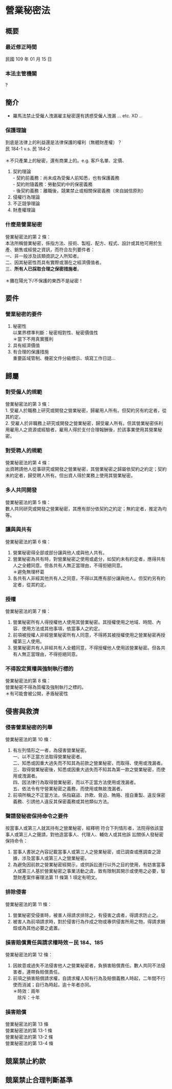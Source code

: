 # 營業秘密法

## 概要

### 最近修正時間

民國 109 年 01 月 15 日

### 本法主管機關

?

## 簡介

* 羅馬法禁止受僱人洩漏雇主秘密還有誘惑受僱人洩漏 ... etc.  XD ..

### 保護理論

到底是法律上的利益還是法律保護的權利（無體財產權）？\
民 184-1 v.s. 民 184-2\
\
＊不只產業上的秘密，還有商業上的。e.g. 客戶名單、定價、

1. 契約理論\
   \- 契約前義務：尚未成為受僱人前知悉，也有保護義務\
   \- 契約附隨義務：勞動契約中的保密義務\
   \- 後契約義務：離職後，競業禁止或相關保密義務（來自誠信原則）
2. 侵權行為理論
3. 不正競爭理論
4. 財產權理論

### 什麼是營業秘密

營業秘密法的第 2 條：\
本法所稱營業秘密，係指方法、技術、製程、配方、程式、設計或其他可用於生產、銷售或經營之資訊，而符合左列要件者：\
一、非一般涉及該類資訊之人所知者。\
二、因其秘密性而具有實際或潛在之經濟價值者。\
三、**所有人已採取合理之保密措施者**。\
\
＊攤在陽光下/不保護的東西不是祕密！

## 要件

### 營業秘密的要件

1. 秘密性\
   以業界標準判斷：秘密相對性、秘密價值性\
   ＊當下不用真實獲利
2. 具有經濟價值
3. 有合理的保護措施\
   重要區域管制、機密文件分級標示、填寫工作日誌…

## 歸屬

### 對受僱人的規範

營業秘密法的第 3 條：\
1\. 受雇人於職務上研究或開發之營業秘密，歸雇用人所有。但契約另有約定者，從其約定。\
2\. 受雇人於非職務上研究或開發之營業秘密，歸受雇人所有。但其營業秘密係利用雇用人之資源或經驗者，雇用人得於支付合理報酬後，於該事業使用其營業秘密。

### 對受聘人的規範

營業秘密法的第 4 條：\
出資聘請他人從事研究或開發之營業秘密，其營業秘密之歸屬依契約之約定；契約未約定者，歸受聘人所有。但出資人得於業務上使用其營業秘密。

### 多人共同開發

營業秘密法的第 5 條：\
數人共同研究或開發之營業秘密，其應有部分依契約之約定；無約定者，推定為均等。

### 讓與與共有

營業秘密法的第 6 條：

1. 營業秘密得全部或部分讓與他人或與他人共有。
2. 營業秘密為共有時，對營業秘密之使用或處分，如契約未有約定者，應得共有人之全體同意。但各共有人無正當理由，不得拒絕同意。\
   ＊避免無理杯葛
3. 各共有人非經其他共有人之同意，不得以其應有部分讓與他人。但契約另有約定者，從其約定。

### 授權

營業秘密法的第 7 條：

1. 營業秘密所有人得授權他人使用其營業秘密。其授權使用之地域、時間、內容、使用方法或其他事項，依當事人之約定。
2. 前項被授權人非經營業秘密所有人同意，不得將其被授權使用之營業秘密再授權第三人使用。
3. 營業秘密共有人非經共有人全體同意，不得授權他人使用該營業秘密。但各共有人無正當理由，不得拒絕同意。

### 不得設定質權與強制執行標的

營業秘密法的第 8 條：\
營業秘密不得為質權及強制執行之標的。\
＊有可能會被公開，矛盾秘密性

## 侵害與救濟

### 侵害營業秘密的列舉

營業秘密法的第 10 條：

1. 有左列情形之一者，為侵害營業秘密。\
   一、以不正當方法取得營業秘密者。\
   二、知悉或因重大過失而不知其為前款之營業秘密，而取得、使用或洩漏者。\
   三、取得營業秘密後，知悉或因重大過失而不知其為第一款之營業秘密，而使用或洩漏者。\
   四、因法律行為取得營業秘密，而以不正當方法使用或洩漏者。\
   五、依法令有守營業秘密之義務，而使用或無故洩漏者。
2. 前項所稱之不正當方法，係指竊盜、詐欺、脅迫、賄賂、擅自重製、違反保密義務、引誘他人違反其保密義務或其他類似方法。

### 聲請發秘密保持命令之要件

按當事人或第三人就其持有之營業秘密，經釋明 符合下列情形者，法院得依該當事人或第三人之聲請，對他造當事人、代理人、輔佐人或其他訴 訟關係人發秘密保持命令：

1. 當事人書狀之內容記載當事人或第三人之營業秘密，或已調查或應調查之證據，涉及當事人或第三人之營業秘密。
2. 為避免因前款之營業秘密經開示，或供訴訟進行以外之目的使用，有妨害當事人或第三人基於營業秘密之事業活動之虞，致有限制其開示或使用之必要，智慧財產案件審理法第 11 條第 1 項定有明文。

### 排除侵害

營業秘密法的第 11 條：

1. 營業秘密受侵害時，被害人得請求排除之，有侵害之虞者，得請求防止之。
2. 被害人為前項請求時，對於侵害行為作成之物或專供侵害所用之物，得請求銷燬或為其他必要之處置。

### 損害賠償責任與請求權時效－民 184、185

營業秘密法的第 12 條：

1. 因故意或過失不法侵害他人之營業秘密者，負損害賠償責任。數人共同不法侵害者，連帶負賠償責任。
2. 前項之損害賠償請求權，自請求權人知有行為及賠償義務人時起，二年間不行使而消滅；自行為時起，逾十年者亦同。\
   ＊時效：兩年\
   　除斥：十年

### 損害賠償

營業秘密法的第 13 條\
營業秘密法的第 13-1 條\
營業秘密法的第 13-2 條\
營業秘密法的第 13-4 條

## 競業禁止約款

## 競業禁止合理判斷基準
